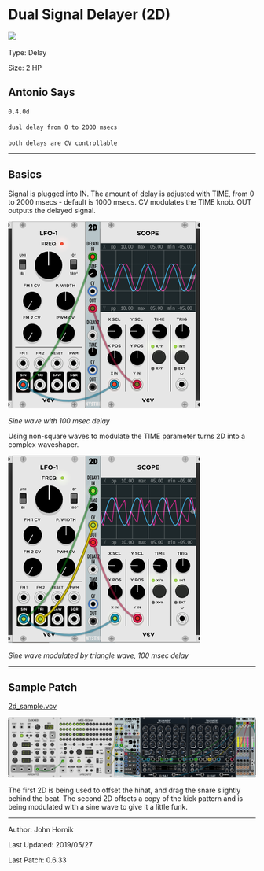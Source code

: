 # Dual Signal Delayer (2D)

![](./2d.png)

Type: Delay

Size: 2 HP

## Antonio Says

```
0.4.0d

dual delay from 0 to 2000 msecs

both delays are CV controllable
```

---
## Basics

Signal is plugged into IN. The amount of delay is adjusted with TIME, from 0 to 2000 msecs - default is 1000 msecs. CV modulates the TIME knob. OUT outputs the delayed signal.

![Sine wave with 100 msec delay](./2d_sin_delay.png)

*Sine wave with 100 msec delay*

Using non-square waves to modulate the TIME parameter turns 2D into a complex waveshaper.

![Complex wave output](./2d_complex.png)

*Sine wave modulated by triangle wave, 100 msec delay*

---

## Sample Patch

[2d_sample.vcv](./2d_sample.vcv) 

![2d sample - groove](./2d_sample.png)

The first 2D is being used to offset the hihat, and drag the snare slightly behind the beat. The second 2D offsets a copy of the kick pattern and is being modulated with a sine wave to give it a little funk.

---
Author: John Hornik

Last Updated: 2019/05/27

Last Patch: 0.6.33
